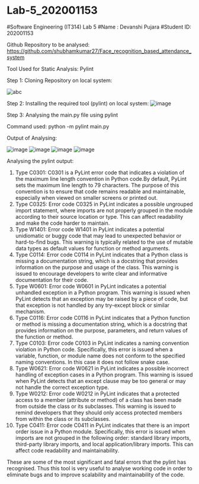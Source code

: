 # Lab-5_202001153

#Software Engineering (IT314) Lab 5
#Name : Devanshi Pujara
#Student ID: 202001153


Github Repository to be analysed:
https://github.com/shubhamkumar27/Face_recognition_based_attendance_system

Tool Used for Static Analysis:
Pylint


Step 1: Cloning Repository on local system:

![abc](https://user-images.githubusercontent.com/63849627/227474671-013b7aad-a538-4f02-9c12-3cfe160c05bf.png)

Step 2: Installing the required tool (pylint) on local system:
![image](https://user-images.githubusercontent.com/63849627/227477668-be7bd78b-8ad2-4224-a97e-24716fea7ea7.png)


Step 3: Analysing the main.py file using pylint

Command used: 
python -m pylint main.py

Output of Analysing:

![image](https://user-images.githubusercontent.com/63849627/227480195-5bf3a9a7-2c0b-4198-a2ac-da7fff156d64.png)
![image](https://user-images.githubusercontent.com/63849627/227480388-a9f19d52-5540-4f76-8e68-ee37cd2c9dfa.png)
![image](https://user-images.githubusercontent.com/63849627/227480569-5e0d7a29-8b68-4718-a157-50a3cc99107a.png)
![image](https://user-images.githubusercontent.com/63849627/227480666-43aaf128-e307-4f75-9418-841611ba041e.png)


Analysing the pylint output:
1. Type C0301: C0301 is a PyLint error code that indicates a violation of the maximum line length convention in Python code.By default, PyLint sets the maximum line length to 79 characters. The purpose of this convention is to ensure that code remains readable and maintainable, especially when viewed on smaller screens or printed out.
2. Type C0325: Error code C0325 in PyLint indicates a possible ungrouped import statement, where imports are not properly grouped in the module according to their source location or type. This can affect readability and make the code harder to maintain.
3. Type W1401: Error code W1401 in PyLint indicates a potential unidiomatic or buggy code that may lead to unexpected behavior or hard-to-find bugs. This warning is typically related to the use of mutable data types as default values for function or method arguments.
4. Type C0114: Error code C0114 in PyLint indicates that a Python class is missing a documentation string, which is a docstring that provides information on the purpose and usage of the class. This warning is issued to encourage developers to write clear and informative documentation for their code.
5. Type W0601: Error code W0601 in PyLint indicates a potential unhandled exception in a Python program. This warning is issued when PyLint detects that an exception may be raised by a piece of code, but that exception is not handled by any try-except block or similar mechanism.
6. Type C0116: Error code C0116 in PyLint indicates that a Python function or method is missing a documentation string, which is a docstring that provides information on the purpose, parameters, and return values of the function or method.
7. Type C0103: Error code C0103 in PyLint indicates a naming convention violation in Python code. Specifically, this error is issued when a variable, function, or module name does not conform to the specified naming conventions. In this case it does not follow snake case.
8. Type W0621: Error code W0621 in PyLint indicates a possible incorrect handling of exception cases in a Python program. This warning is issued when PyLint detects that an except clause may be too general or may not handle the correct exception type.
9. Type W0212: Error code W0212 in PyLint indicates that a protected access to a member (attribute or method) of a class has been made from outside the class or its subclasses. This warning is issued to remind developers that they should only access protected members from within the class or its subclasses.
10. Type C0411: Error code C0411 in PyLint indicates that there is an import order issue in a Python module. Specifically, this error is issued when imports are not grouped in the following order: standard library imports, third-party library imports, and local application/library imports. This can affect code readability and maintainability.

These are some of the most significant and fatal errors that the pylint has recognised. Thus this tool is very useful to analyse working code in order to eliminate bugs and to improve scalability and maintainability of the code.
